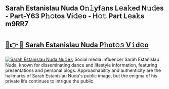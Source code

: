 ## Sarah Estanislau Nuda O𝚗𝚕yf𝚊ns L𝚎a𝚔ed N𝚞𝚍es - Part-Y63 P𝚑𝚘tos Vi𝚍𝚎o - H𝚘𝚝 Part L𝚎a𝚔s m9RR7

# <h2><a href="http://kfa9nm.oniu.top/?m=Sarah+Estanislau+Nuda">🔗👉 🔴 Sarah Estanislau Nuda P𝚑ot𝚘𝚜 V𝚒d𝚎o</a></h2>

[![Sarah Estanislau Nuda Nu𝚍e𝚜](https://i.imgur.com/0qMVB7G.gif)](http://kfa9nm.oniu.top/?m=Sarah+Estanislau+Nuda)
Social media influencer Sarah Estanislau Nuda, known for disseminating dance and lifestyle information, featuring presentations and personal blogs. Approachability and authenticity are the hallmarks of Sarah Estanislau Nuda's public image, but the enigma of his private life continues to intrigue the public.  
